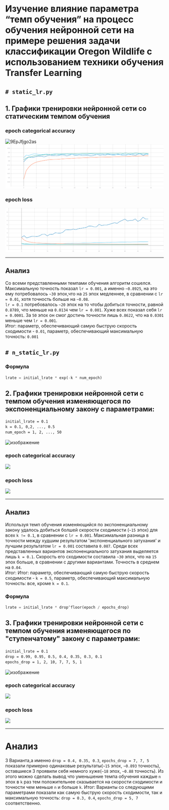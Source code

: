 # Изучение влияние параметра “темп обучения” на процесс обучения нейронной сети на примере решения задачи классификации Oregon Wildlife с использованием техники обучения Transfer Learning
## ```# static_lr.py```
## 1. Графики тренировки нейронной сети со статическим темпом обучения 

### epoch categorical accuracy
![9EpJfjgo2as](https://user-images.githubusercontent.com/61012068/111904289-302d6000-8a57-11eb-8238-659a7749af1a.jpg)
![](./graphic/static_categorical_accuracy.svg)
### epoch loss
![](./graphic/static_loss.svg)
***
## Анализ
Со всеми представленными темпами обучения алгоритм сошелся. Максимальную точность показал ```lr = 0.001```, а именно ```~0.8925```, на это ему потребовалось ```~30``` эпох,что на ```25``` эпох медленнее, в сравнении с ```lr = 0.01```, хотя точность больше на ```~0.08```. </br> ```lr = 0.1``` потребовалось ```~20``` эпох на то чтобы добиться точности, равной ```0.8789```, что меньше на ```0.0134``` чем ```lr = 0.001```. Хуже всех показал себя ```lr = 0.0001```. За ```50``` эпох он смог достичь точности лишь ```0.8622```, что на ```0.0301``` меньше чем ```lr = 0.001```. </br> Итог: параметр, обеспечивающий самую быструю скорость сходимости - ```0.01```, параметр, обеспечивающий максимальную точность: ```0.001```
## ```# n_static_lr.py```

### Формула
```python
lrate = initial_lrate * exp(-k * num_epoch)
```
## 2. Графики тренировки нейронной сети с темпом обучения изменяющегося по экспоненциальному закону с параметрами: </br>
```initial_lrate = 0.1``` </br> 
```k = 0.1, 0,2, ..., 0.5``` </br> 
```num_epoch = 1, 2, ..., 50``` </br> </br>
![изображение](https://user-images.githubusercontent.com/61012068/111904308-505d1f00-8a57-11eb-92b4-b09483f01d86.png)

### epoch categorical accuracy
![](./graphic/exp_categorical_accuracy.svg)
### epoch loss
![](./graphic/exp_loss.svg)
***
## Анализ
Используя темп обучения изменяющийся по экспоненциальному закону удалось добиться болшей скорости сходимости (```~15``` эпох) для всех ```k != 0.1```, в сравнении с ```lr = 0.001```. Максимальная разница в точности между худшим результатом 'экспоненциального затухания' и лучшим результатом  ```lr = 0.001``` составила ```0.087```. Среди всех представленных вариантов экспоненциального затухания выделяется лишь ```k = 0.1```. Скорость его сходимости составила ```~30``` эпох, что на ```15``` эпох больше, в сравнении с другими вариантами. Точность в среднем на ```0.04```. </br> Итог: Итог: параметр, обеспечивающий самую быструю скорость сходимости - ```k = 0.5```, параметр, обеспечивающий максимальную точность: все, кроме ```k = 0.1```.
### Формула
```python
lrate = initial_lrate * drop^floor(epoch / epochs_drop) 
```
## 3. Графики тренировки нейронной сети с темпом обучения изменяющегося по "ступенчатому" закону с параметрами: </br>
```initial_lrate = 0.1``` </br> 
```drop = 0.99, 0.95, 0.5, 0.4, 0.35, 0.3, 0.1``` </br> 
```epochs_drop = 1, 2, 10, 7, 7, 5, 1``` </br> </br> 
![изображение](https://user-images.githubusercontent.com/61012068/111904315-59e68700-8a57-11eb-9088-8b8d958053a3.png)

### epoch categorical accuracy
![](./graphic/step_categorical_accuracy.svg)
### epoch loss
![](./graphic/step_loss.svg)
***
# Анализ
3 Варианта,а именно ```drop = 0.4, 0.35, 0.3```, ```epochs_drop = 7, 7, 5``` показали примерно одинаковые результаты(```~15``` эпох, ```~0.893``` точность), оставшиеся 3 проявили себя немного хуже(```~18``` эпох, ```~0.88``` точность). Из этого можно сделать вывод что уменьшение темпа обучения каждые ```n``` эпох в ```k``` раз тем положительнее сказывается на скорости сходимости и точности чем меньше ```n``` и больше ```k```. Итог: Варианты со следующими параметрами показали как самую быструю скорость сходимости, так и максимальную точность: ```drop = 0.3, 0.4```, ```epochs_drop = 5, 7``` соответственно.
